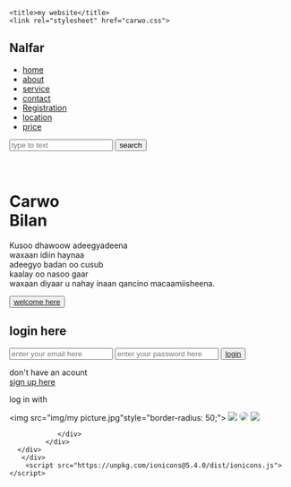 <!DOCTYPE html>
<html lang="en">
<head>
    
    <title>my website</title>
    <link rel="stylesheet" href="carwo.css">
</head>
<body>
    <div class="main">
        <div class="navbar">
            <div class=" icon">
                <h2 class="logo">Nalfar</h2>
            </div>
            <div class="menu">
                <ul>
                    <li> <a href="index.html">home</a></li>
                    <li> <a href="about.html">about</a></li>
                    <li> <a href="service.html">service</a></li>
                    <li> <a href="contact.html">contact</a></li>
                    <li> <a href="register.html">Registration</a></li>
                    <li><a href="place.html">location</a></li>
                    <li><a href="price.html">price</a></li>
                </ul>
            </div>
            <div class="seach">
                <input class="srch" type="search"name=""placeholder="type to text">
                <a href="#"><button class="btn">search</button></a>
            </div>
      </div>
      <div class="content">
        <h1> <br><span>Carwo</span><br>Bilan</h1>
        <p class="par"> 
            Kusoo dhawoow adeegyadeena <br>waxaan idiin haynaa <br>
             adeegyo badan oo cusub<br> kaalay oo nasoo gaar
            <br> waxaan diyaar u nahay inaan qancino macaamiisheena.</p>
             <button class="cn"><a href="#">welcome here</a></button>
             <div class="from">
                <h2>login here</h2>
                <input type="email"name="email"placeholder="enter your email here">
                <input type="password"name=""placeholder="enter your password here">
                <button class="btnn"><a href="#">login</a></button>
                <p class="link">don't have  an acount <br>
                <a href="#">sign up here</a></p>
                <p class="liw">log in with</p>
                <div class="icon">
                    <a href="#"><ion-icon name="logo-facebook"></ion-icon></a>
                    <a href="#"><ion-icon name="logo-twitter"></ion-icon></a>
                    <a href="#"><ion-icon name="logo-google"></ion-icon></a>
                    <a href="#"><ion-icon name="logo-instagram"></ion-icon></a>
                    <a href="#"><ion-icon name="logo-skype"></ion-icon></a>


 <img src="img/my picture.jpg"style="border-radius: 50;">
  <img src="img/asma.jpg" style="border-radius: 50;">
   <img src="img/suheib.jpg" style="border-radius: 50px;">
    <img src="img/abdinasir.jpg" style="border-radius: 50;">

                </div>
             </div>
      </div>
       </div>
        <script src="https://unpkg.com/ionicons@5.4.0/dist/ionicons.js"></script>
